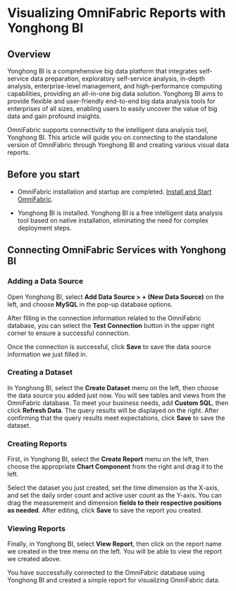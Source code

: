 # Visualizing OmniFabric Reports with Yonghong BI

## Overview

Yonghong BI is a comprehensive big data platform that integrates self-service data preparation, exploratory self-service analysis, in-depth analysis, enterprise-level management, and high-performance computing capabilities, providing an all-in-one big data solution. Yonghong BI aims to provide flexible and user-friendly end-to-end big data analysis tools for enterprises of all sizes, enabling users to easily uncover the value of big data and gain profound insights.

OmniFabric supports connectivity to the intelligent data analysis tool, Yonghong BI. This article will guide you on connecting to the standalone version of OmniFabric through Yonghong BI and creating various visual data reports.

## Before you start

- OmniFabric installation and startup are completed. [Install and Start OmniFabric](../../../Get-Started/install-standalone-matrixone.md).

- Yonghong BI is installed. Yonghong BI is a free intelligent data analysis tool based on native installation, eliminating the need for complex deployment steps.

## Connecting OmniFabric Services with Yonghong BI

### Adding a Data Source

Open Yonghong BI, select **Add Data Source > + (New Data Source)** on the left, and choose **MySQL** in the pop-up database options.

After filling in the connection information related to the OmniFabric database, you can select the **Test Connection** button in the upper right corner to ensure a successful connection.

Once the connection is successful, click **Save** to save the data source information we just filled in.

### Creating a Dataset

In Yonghong BI, select the **Create Dataset** menu on the left, then choose the data source you added just now. You will see tables and views from the OmniFabric database. To meet your business needs, add **Custom SQL**, then click **Refresh Data**. The query results will be displayed on the right. After confirming that the query results meet expectations, click **Save** to save the dataset.

### Creating Reports

First, in Yonghong BI, select the **Create Report** menu on the left, then choose the appropriate **Chart Component** from the right and drag it to the left.

Select the dataset you just created, set the time dimension as the X-axis, and set the daily order count and active user count as the Y-axis. You can drag the measurement and dimension **fields to their respective positions as needed**. After editing, click **Save** to save the report you created.

### Viewing Reports

Finally, in Yonghong BI, select **View Report**, then click on the report name we created in the tree menu on the left. You will be able to view the report we created above.

You have successfully connected to the OmniFabric database using Yonghong BI and created a simple report for visualizing OmniFabric data.
